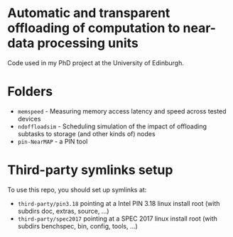 # Automatic and transparent offloading of computation to near-data processing units

Code used in my PhD project at the University of Edinburgh.

# Folders

 - `memspeed` - Measuring memory access latency and speed across tested devices
 - `ndoffloadsim` - Scheduling simulation of the impact of offloading subtasks to storage (and other kinds of) nodes
 - `pin-NearMAP` - a PIN tool

# Third-party symlinks setup

To use this repo, you should set up symlinks at:
 - `third-party/pin3.18` pointing at a Intel PIN 3.18 linux install root (with subdirs doc, extras, source, ...)
 - `third-party/spec2017` pointing at a SPEC 2017 linux install root (with subdirs benchspec, bin, config, tools, ...)
